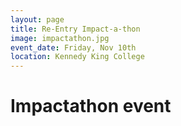 ```yaml
---
layout: page
title: Re-Entry Impact-a-thon
image: impactathon.jpg
event_date: Friday, Nov 10th
location: Kennedy King College
---
```


# Impactathon event

